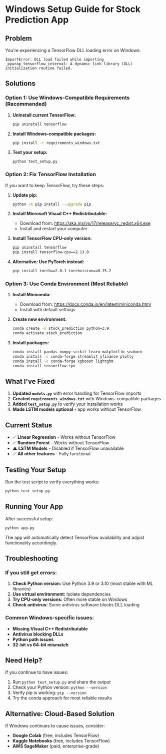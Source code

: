 # Windows Setup Guide for Stock Prediction App

## Problem
You're experiencing a TensorFlow DLL loading error on Windows:
```
ImportError: DLL load failed while importing _pywrap_tensorflow_internal: A dynamic link library (DLL) initialization routine failed.
```

## Solutions

### Option 1: Use Windows-Compatible Requirements (Recommended)

1. **Uninstall current TensorFlow:**
   ```bash
   pip uninstall tensorflow
   ```

2. **Install Windows-compatible packages:**
   ```bash
   pip install -r requirements_windows.txt
   ```

3. **Test your setup:**
   ```bash
   python test_setup.py
   ```

### Option 2: Fix TensorFlow Installation

If you want to keep TensorFlow, try these steps:

1. **Update pip:**
   ```bash
   python -m pip install --upgrade pip
   ```

2. **Install Microsoft Visual C++ Redistributable:**
   - Download from: https://aka.ms/vs/17/release/vc_redist.x64.exe
   - Install and restart your computer

3. **Install TensorFlow CPU-only version:**
   ```bash
   pip uninstall tensorflow
   pip install tensorflow-cpu==2.13.0
   ```

4. **Alternative: Use PyTorch instead:**
   ```bash
   pip install torch==2.0.1 torchvision==0.15.2
   ```

### Option 3: Use Conda Environment (Most Reliable)

1. **Install Miniconda:**
   - Download from: https://docs.conda.io/en/latest/miniconda.html
   - Install with default settings

2. **Create new environment:**
   ```bash
   conda create -n stock_prediction python=3.9
   conda activate stock_prediction
   ```

3. **Install packages:**
   ```bash
   conda install pandas numpy scikit-learn matplotlib seaborn
   conda install -c conda-forge streamlit yfinance plotly
   conda install -c conda-forge xgboost lightgbm
   conda install tensorflow-cpu
   ```

## What I've Fixed

1. **Updated `models.py`** with error handling for TensorFlow imports
2. **Created `requirements_windows.txt`** with Windows-compatible packages
3. **Added `test_setup.py`** to verify your installation works
4. **Made LSTM models optional** - app works without TensorFlow

## Current Status

- ✅ **Linear Regression** - Works without TensorFlow
- ✅ **Random Forest** - Works without TensorFlow  
- ⚠️ **LSTM Models** - Disabled if TensorFlow unavailable
- ✅ **All other features** - Fully functional

## Testing Your Setup

Run the test script to verify everything works:
```bash
python test_setup.py
```

## Running Your App

After successful setup:
```bash
python app.py
```

The app will automatically detect TensorFlow availability and adjust functionality accordingly.

## Troubleshooting

### If you still get errors:

1. **Check Python version:** Use Python 3.9 or 3.10 (most stable with ML libraries)
2. **Use virtual environment:** Isolate dependencies
3. **Try CPU-only versions:** Often more stable on Windows
4. **Check antivirus:** Some antivirus software blocks DLL loading

### Common Windows-specific issues:

- **Missing Visual C++ Redistributable**
- **Antivirus blocking DLLs**
- **Python path issues**
- **32-bit vs 64-bit mismatch**

## Need Help?

If you continue to have issues:
1. Run `python test_setup.py` and share the output
2. Check your Python version: `python --version`
3. Verify pip is working: `pip --version`
4. Try the conda approach for most reliable results

## Alternative: Cloud-Based Solution

If Windows continues to cause issues, consider:
- **Google Colab** (free, includes TensorFlow)
- **Kaggle Notebooks** (free, includes TensorFlow)
- **AWS SageMaker** (paid, enterprise-grade)
